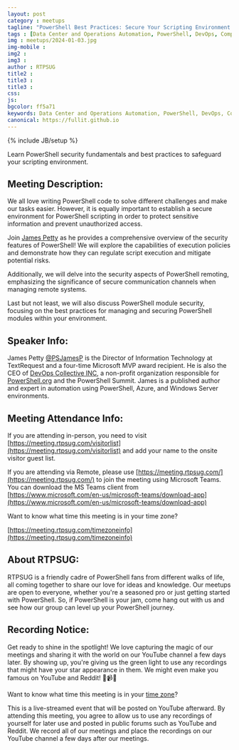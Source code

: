 ```yaml
---
layout: post
category : meetups
tagline: "PowerShell Best Practices: Secure Your Scripting Environment (James Petty)"
tags : [Data Center and Operations Automation, PowerShell, DevOps, Computer Security, System Administration]
img : meetups/2024-01-03.jpg
img-mobile : 
img2 : 
img3 : 
author : RTPSUG
title2 : 
title3 : 
title3 : 
css: 
js: 
bgcolor: ff5a71
keywords: Data Center and Operations Automation, PowerShell, DevOps, Computer Security, System Administration
canonical: https://fullit.github.io
---
```

{% include JB/setup %}

Learn PowerShell security fundamentals and best practices to safeguard your scripting environment.

<!--more-->

## Meeting Description:

We all love writing PowerShell code to solve different challenges and make our tasks easier. However, it is equally important to establish a secure environment for PowerShell scripting in order to protect sensitive information and prevent unauthorized access.

Join [James Petty](https://twitter.com/PSJamesP) as he provides a comprehensive overview of the security features of PowerShell! We will explore the capabilities of execution policies and demonstrate how they can regulate script execution and mitigate potential risks. 

Additionally, we will delve into the security aspects of PowerShell remoting, emphasizing the significance of secure communication channels when managing remote systems.

Last but not least, we will also discuss PowerShell module security, focusing on the best practices for managing and securing PowerShell modules within your environment.

## Speaker Info:

James Petty [@PSJamesP](https://twitter.com/PSJamesP) is the Director of Information Technology at TextRequest and a four-time Microsoft MVP award recipient. He is also the CEO of [DevOps Collective INC](https://devopscollective.org/), a non-profit organization responsible for [PowerShell.org](https://powershell.org/) and the PowerShell Summit. James is a published author and expert in automation using PowerShell, Azure, and Windows Server environments.


## Meeting Attendance Info:

If you are attending in-person, you need to visit [https://meeting.rtpsug.com/visitorlist](https://meeting.rtpsug.com/visitorlist) and add your name to the onsite visitor guest list.

If you are attending via Remote, please use [https://meeting.rtpsug.com/](https://meeting.rtpsug.com/) to join the meeting using Microsoft Teams. You can download the MS Teams client from [https://www.microsoft.com/en-us/microsoft-teams/download-app](https://www.microsoft.com/en-us/microsoft-teams/download-app)

Want to know what time this meeting is in your time zone?

[https://meeting.rtpsug.com/timezoneinfo](https://meeting.rtpsug.com/timezoneinfo)

## About RTPSUG:

RTPSUG is a friendly cadre of PowerShell fans from different walks of life, all coming together to share our love for ideas and knowledge. Our meetups are open to everyone, whether you're a seasoned pro or just getting started with PowerShell. So, if PowerShell is your jam, come hang out with us and see how our group can level up your PowerShell journey.

## Recording Notice:

Get ready to shine in the spotlight! We love capturing the magic of our meetings and sharing it with the world on our YouTube channel a few days later. By showing up, you're giving us the green light to use any recordings that might have your star appearance in them. We might even make you famous on YouTube and Reddit!
🌟📹😄

Want to know what time this meeting is in your [time zone](https://meeting.rtpsug.com/timezoneinfo)?

This is a live-streamed event that will be posted on YouTube afterward. By attending this meeting, you agree to allow us to use any recordings of yourself for later use and posted in public forums such as YouTube and Reddit. We record all of our meetings and place the recordings on our YouTube channel a few days after our meetings.
